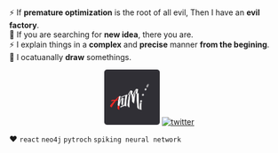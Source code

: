 ⚡ If **premature optimization** is the root of all evil, Then I have an **evil factory**.   
💬 If you are searching for **new idea**, there you are.  
⚡ I explain things in a **complex** and **precise** manner **from the begining**.  
🎨 I ocatuanally **draw** somethings.  

<p align="center">
<a href="https://t.me/AhIMi_channel" title="AhIMi channel" target="_blank"><img width="100" src="AhIMi.png" alt="AhIMi"></a>
<a href="https://twitter.com/realamirhe" title="twitter" target="_blank"><img width="100" src="https://brandeps.com/icon-download/T/Twitter-icon-vector-04.svg" alt="twitter"></a>
</p>

❤️ `react` `neo4j` `pytroch` `spiking neural network`
